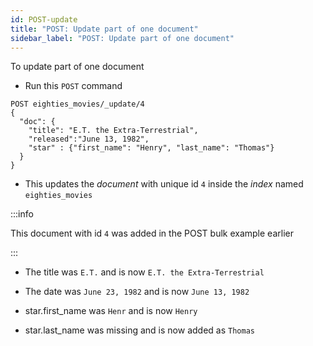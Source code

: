 ```yaml
---
id: POST-update
title: "POST: Update part of one document"
sidebar_label: "POST: Update part of one document"
---
```


To update part of one document

- Run this `POST` command

```
POST eighties_movies/_update/4
{
  "doc": {
    "title": "E.T. the Extra-Terrestrial",
    "released":"June 13, 1982",
    "star" : {"first_name": "Henry", "last_name": "Thomas"}
  }
}
```

- This updates the _document_ with unique id `4` inside the _index_ named `eighties_movies`

:::info

This document with id `4` was added in the POST bulk example earlier

:::

- The title was `E.T.` and is now `E.T. the Extra-Terrestrial`

- The date was `June 23, 1982` and is now `June 13, 1982`

- star.first_name was `Henr` and is now `Henry`

- star.last_name was missing and is now added as `Thomas`
